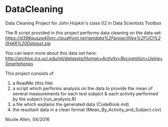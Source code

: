 # DataCleaning
Data Cleaning Project for John Hopkin's class 02 in Data Scientists Toolbox

The R script provided in this project performs data cleaning on the data set:
_https://d396qusza40orc.cloudfront.net/getdata%2Fprojectfiles%2FUCI%20HAR%20Dataset.zip_

You can learn more about this data set here:
_http://archive.ics.uci.edu/ml/datasets/Human+Activity+Recognition+Using+Smartphones_

This project consists of 
1. a ReadMe (this file)
2. a script which performs analysis on the data to provide the mean of several measurements for each test subject & each activity performed by the subject (run_analysis.R)
3. a file which explains the generated data (CodeBook.md)
4. the resultant data in a clean format (Mean_By_Activity_and_Subject.csv)

Nicole Allen, 04/2016
